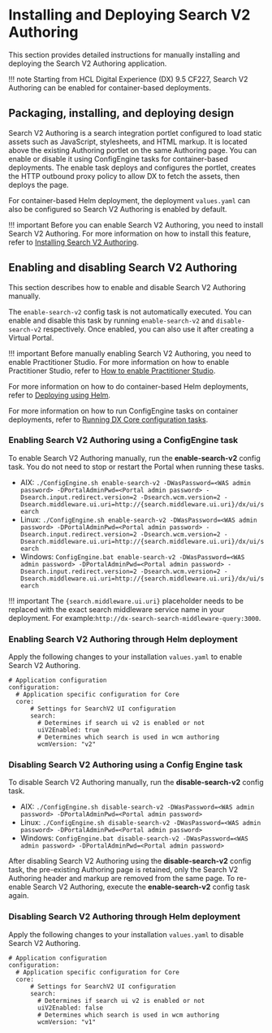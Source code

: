 # Installing and Deploying Search V2 Authoring

This section provides detailed instructions for manually installing and deploying the Search V2 Authoring application.

!!! note 
    Starting from HCL Digital Experience (DX) 9.5 CF227, Search V2 Authoring can be enabled for container-based deployments.

## Packaging, installing, and deploying design

Search V2 Authoring is a search integration portlet configured to load static assets such as JavaScript, stylesheets, and HTML markup. It is located above the existing Authoring portlet on the same Authoring page. You can enable or disable it using ConfigEngine tasks for container-based deployments. The enable task deploys and configures the portlet, creates the HTTP outbound proxy policy to allow DX to fetch the assets, then deploys the page.

For container-based Helm deployment, the deployment `values.yaml` can also be configured so Search V2 Authoring is enabled by default.

!!! important
    Before you can enable Search V2 Authoring, you need to install Search V2 Authoring. For more information on how to install this feature, refer to [Installing Search V2 Authoring](../../deployment/install/container/helm_deployment/preparation/optional_tasks/optional_install_new_search.md).

## Enabling and disabling Search V2 Authoring

This section describes how to enable and disable Search V2 Authoring manually.

The `enable-search-v2` config task is not automatically executed. You can enable and disable this task by running `enable-search-v2` and `disable-search-v2` respectively. Once enabled, you can also use it after creating a Virtual Portal.

!!! important
    Before manually enabling Search V2 Authoring, you need to enable Practitioner Studio. For more information on how to enable Practitioner Studio, refer to [How to enable Practitioner Studio](../../build_sites/practitioner_studio/working_with_ps/enable_prac_studio.md).

For more information on how to do container-based Helm deployments, refer to [Deploying using Helm](../../deployment/install/container/helm_deployment/overview.md).

For more information on how to run ConfigEngine tasks on container deployments, refer to [Running DX Core configuration tasks](../../deployment/manage/container_configuration/run_core_config_engine.md).

### Enabling Search V2 Authoring using a ConfigEngine task

To enable Search V2 Authoring manually, run the **enable-search-v2** config task. You do not need to stop or restart the Portal when running these tasks.

-   AIX: `./ConfigEngine.sh enable-search-v2 -DWasPassword=<WAS admin password> -DPortalAdminPwd=<Portal admin password> -Dsearch.input.redirect.version=2 -Dsearch.wcm.version=2 -Dsearch.middleware.ui.uri=http://{search.middleware.ui.uri}/dx/ui/search`
-   Linux: `./ConfigEngine.sh enable-search-v2 -DWasPassword=<WAS admin password> -DPortalAdminPwd=<Portal admin password> -Dsearch.input.redirect.version=2 -Dsearch.wcm.version=2 -Dsearch.middleware.ui.uri=http://{search.middleware.ui.uri}/dx/ui/search`
-   Windows: `ConfigEngine.bat enable-search-v2 -DWasPassword=<WAS admin password> -DPortalAdminPwd=<Portal admin password> -Dsearch.input.redirect.version=2 -Dsearch.wcm.version=2 -Dsearch.middleware.ui.uri=http://{search.middleware.ui.uri}/dx/ui/search`
    
!!! important
    The `{search.middleware.ui.uri}` placeholder needs to be replaced with the exact search middleware service name in your deployment. For example:`http://dx-search-search-middleware-query:3000`.
        

### Enabling Search V2 Authoring through Helm deployment


Apply the following changes to your installation `values.yaml` to enable Search V2 Authoring.

```
# Application configuration
configuration:
  # Application specific configuration for Core
  core:
      # Settings for SearchV2 UI configuration
      search:
        # Determines if search ui v2 is enabled or not
        uiV2Enabled: true
        # Determines which search is used in wcm authoring
        wcmVersion: "v2"
```

### Disabling Search V2 Authoring using a Config Engine task

To disable Search V2 Authoring manually, run the **disable-search-v2** config task.

-   AIX: `./ConfigEngine.sh disable-search-v2 -DWasPassword=<WAS admin password> -DPortalAdminPwd=<Portal admin password>`
-   Linux: `./ConfigEngine.sh disable-search-v2 -DWasPassword=<WAS admin password> -DPortalAdminPwd=<Portal admin password>`
-   Windows: `ConfigEngine.bat disable-search-v2 -DWasPassword=<WAS admin password> -DPortalAdminPwd=<Portal admin password>`


After disabling Search V2 Authoring using the **disable-search-v2** config task, the pre-existing Authoring page is retained, only the Search V2 Authoring header and markup are removed from the same page. To re-enable Search V2 Authoring, execute the **enable-search-v2** config task again.

### Disabling Search V2 Authoring through Helm deployment


Apply the following changes to your installation `values.yaml` to disable Search V2 Authoring.

```
# Application configuration
configuration:
  # Application specific configuration for Core
  core:
      # Settings for SearchV2 UI configuration
      search:
        # Determines if search ui v2 is enabled or not
        uiV2Enabled: false
        # Determines which search is used in wcm authoring
        wcmVersion: "v1"
```
